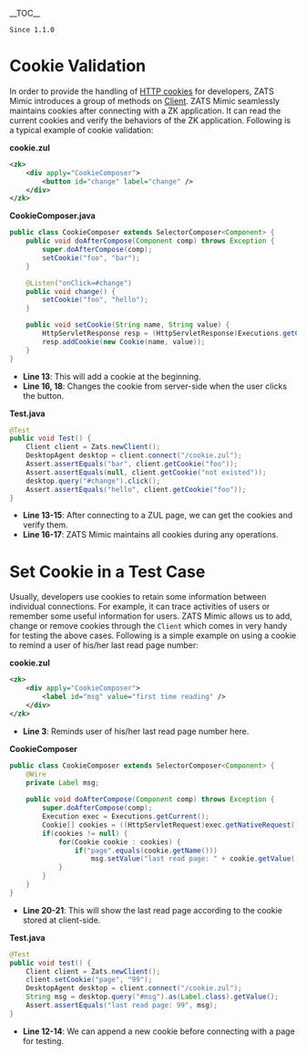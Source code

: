 \_\_TOC\_\_

`Since 1.1.0`

# Cookie Validation

In order to provide the handling of [HTTP
cookies](http://www.ietf.org/rfc/rfc2965.txt) for developers, ZATS Mimic
introduces a group of methods on
[Client](http://www.zkoss.org/javadoc/latest/zats/org/zkoss/zats/mimic/Client.html).
ZATS Mimic seamlessly maintains cookies after connecting with a ZK
application. It can read the current cookies and verify the behaviors of
the ZK application. Following is a typical example of cookie validation:

**cookie.zul**

``` xml
<zk>
    <div apply="CookieComposer">
        <button id="change" label="change" />
    </div>
</zk>
```

**CookieComposer.java**

``` java
public class CookieComposer extends SelectorComposer<Component> {
    public void doAfterCompose(Component comp) throws Exception {
        super.doAfterCompose(comp);
        setCookie("foo", "bar");
    }

    @Listen("onClick=#change")
    public void change() {
        setCookie("foo", "hello");
    }

    public void setCookie(String name, String value) {
        HttpServletResponse resp = (HttpServletResponse)Executions.getCurrent().getNativeResponse();
        resp.addCookie(new Cookie(name, value));
    }
}
```

- **Line 13**: This will add a cookie at the beginning.
- **Line 16, 18**: Changes the cookie from server-side when the user
  clicks the button.

**Test.java**

``` java
@Test
public void Test() {
    Client client = Zats.newClient();
    DesktopAgent desktop = client.connect("/cookie.zul");
    Assert.assertEquals("bar", client.getCookie("foo"));
    Assert.assertEquals(null, client.getCookie("not existed"));
    desktop.query("#change").click();
    Assert.assertEquals("hello", client.getCookie("foo"));
}
```

- **Line 13-15**: After connecting to a ZUL page, we can get the cookies
  and verify them.
- **Line 16-17**: ZATS Mimic maintains all cookies during any
  operations.

# Set Cookie in a Test Case

Usually, developers use cookies to retain some information between
individual connections. For example, it can trace activities of users or
remember some useful information for users. ZATS Mimic allows us to add,
change or remove cookies through the `Client` which comes in very handy
for testing the above cases. Following is a simple example on using a
cookie to remind a user of his/her last read page number:

**cookie.zul**

``` xml
<zk>
    <div apply="CookieComposer">
        <label id="msg" value="first time reading" />
    </div>
</zk>
```

- **Line 3**: Reminds user of his/her last read page number here.

**CookieComposer**

``` java
public class CookieComposer extends SelectorComposer<Component> {
    @Wire
    private Label msg;
    
    public void doAfterCompose(Component comp) throws Exception {
        super.doAfterCompose(comp);
        Execution exec = Executions.getCurrent();
        Cookie[] cookies = ((HttpServletRequest)exec.getNativeRequest()).getCookies();
        if(cookies != null) {
            for(Cookie cookie : cookies) {
                if("page".equals(cookie.getName()))
                    msg.setValue("last read page: " + cookie.getValue());
            }
        }
    }
}
```

- **Line 20-21**: This will show the last read page according to the
  cookie stored at client-side.

**Test.java**

``` java
@Test
public void test() {
    Client client = Zats.newClient();
    client.setCookie("page", "99");
    DesktopAgent desktop = client.connect("/cookie.zul");
    String msg = desktop.query("#msg").as(Label.class).getValue();
    Assert.assertEquals("last read page: 99", msg);
}
```

- **Line 12-14**: We can append a new cookie before connecting with a
  page for testing.
